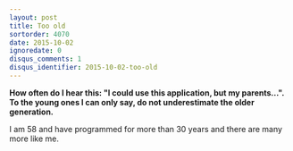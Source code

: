 ```yaml
---
layout: post
title: Too old
sortorder: 4070
date: 2015-10-02
ignoredate: 0
disqus_comments: 1
disqus_identifier: 2015-10-02-too-old
---
```


**How often do I hear this: "I could use this application, but my parents...". To the young ones I can only say, do not underestimate the older generation.**

I am 58 and have programmed for more than 30 years and there are many more like me.
